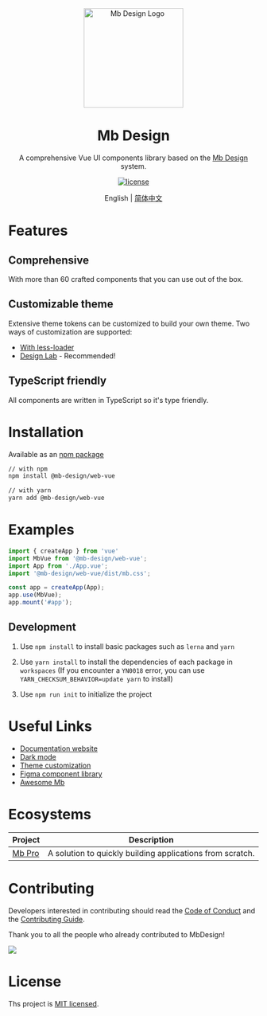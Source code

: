 <div align="center">
  <a href="https://mb.design" target="_blank">
    <img alt="Mb Design Logo" width="200" src="https://avatars.githubusercontent.com/u/64576149?s=200&v=4"/>
  </a>
</div>
<div align="center">
  <h1>Mb Design</h1>
</div>

<div align="center">

A comprehensive Vue UI components library based on the [Mb Design](https://mb.design/) system.

[![license](https://img.shields.io/badge/license-MIT-blue.svg)](https://github.com/mb-design/mb-design-vue/blob/main/LICENSE)

</div>

<div align="center">

English | [简体中文](./README.zh-CN.md)

</div>

# Features

## Comprehensive

With more than 60 crafted components that you can use out of the box.

## Customizable theme

Extensive theme tokens can be customized to build your own theme. Two ways of customization are supported:

* [With less-loader](https://mb.design/vue/docs/theme)
* [Design Lab](https://mb.design/themes) - Recommended!

## TypeScript friendly

All components are written in TypeScript so it's type friendly.

# Installation

Available as an [npm package](https://www.npmjs.com/package/@mb-design/web-vue)

```bash
// with npm
npm install @mb-design/web-vue

// with yarn
yarn add @mb-design/web-vue
```

# Examples

```typescript
import { createApp } from 'vue'
import MbVue from '@mb-design/web-vue';
import App from './App.vue';
import '@mb-design/web-vue/dist/mb.css';

const app = createApp(App);
app.use(MbVue);
app.mount('#app');
```

## Development

1. Use `npm install` to install basic packages such as `lerna` and `yarn`

2. Use `yarn install` to install the dependencies of each package in `workspaces` (If you encounter a `YN0018` error, you can use `YARN_CHECKSUM_BEHAVIOR=update yarn` to install)

3. Use `npm run init` to initialize the project

# Useful Links

* [Documentation website](https://mb.design/)
* [Dark mode](https://mb.design/vue/docs/dark)
* [Theme customization](https://mb.design/vue/docs/theme)
* [Figma component library](https://www.figma.com/file/FVu1DydEeXvJqXrkOb90Oi/MbDesign%E7%BB%84%E4%BB%B6%E8%AE%BE%E8%AE%A1_2.0?node-id=5472%3A308)
* [Awesome Mb](https://github.com/mb-design/awesome-mb)

# Ecosystems

| Project               | Description                                             |
| --------------------- | ------------------------------------------------------- |
| [Mb Pro] | A solution to quickly building applications from scratch. |

[Mb Pro]: https://mb.design/pro/

# Contributing

Developers interested in contributing should read the [Code of Conduct](./CODE_OF_CONDUCT.md) and
the [Contributing Guide](./CONTRIBUTING.md).

Thank you to all the people who already contributed to MbDesign!

<a href="https://github.com/mb-design/mb-design-vue/graphs/contributors"><img src="https://contrib.rocks/image?repo=mb-design/mb-design-vue" /></a>

# License

Ths project is [MIT licensed](./LICENSE).
